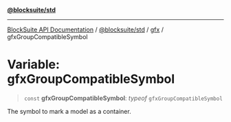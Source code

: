 [**@blocksuite/std**](../../../../@blocksuite/std/README.md)

***

[BlockSuite API Documentation](../../../../README.md) / [@blocksuite/std](../../README.md) / [gfx](../README.md) / gfxGroupCompatibleSymbol

# Variable: gfxGroupCompatibleSymbol

> `const` **gfxGroupCompatibleSymbol**: *typeof* `gfxGroupCompatibleSymbol`

The symbol to mark a model as a container.
